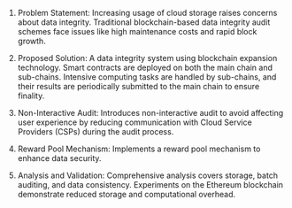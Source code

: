 1. Problem Statement: Increasing usage of cloud storage raises concerns about data integrity. Traditional blockchain-based data integrity audit schemes face issues like high maintenance costs and 
   rapid block growth.

2. Proposed Solution:
   A data integrity system using blockchain expansion technology.
   Smart contracts are deployed on both the main chain and sub-chains.
   Intensive computing tasks are handled by sub-chains, and their results are periodically submitted to the main chain to ensure finality.

3. Non-Interactive Audit:
   Introduces non-interactive audit to avoid affecting user experience by reducing communication with Cloud Service Providers (CSPs) during the audit process.

4. Reward Pool Mechanism:
   Implements a reward pool mechanism to enhance data security.

5. Analysis and Validation:
   Comprehensive analysis covers storage, batch auditing, and data consistency.
   Experiments on the Ethereum blockchain demonstrate reduced storage and computational overhead.
